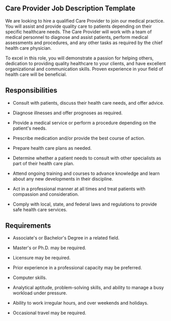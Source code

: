 ## Care Provider Job Description Template

We are looking to hire a qualified Care Provider to join our medical practice. You will assist and provide quality care to patients depending on their specific healthcare needs. The Care Provider will work with a team of medical personnel to diagnose and assist patients, perform medical assessments and procedures, and any other tasks as required by the chief health care physician.

To excel in this role, you will demonstrate a passion for helping others, dedication to providing quality healthcare to your clients, and have excellent organizational and communication skills. Proven experience in your field of health care will be beneficial.

## Responsibilities

* Consult with patients, discuss their health care needs, and offer advice.

* Diagnose illnesses and offer prognoses as required.

* Provide a medical service or perform a procedure depending on the patient's needs.

* Prescribe medication and/or provide the best course of action.

* Prepare health care plans as needed.

* Determine whether a patient needs to consult with other specialists as part of their health care plan.

* Attend ongoing training and courses to advance knowledge and learn about any new developments in their discipline.

* Act in a professional manner at all times and treat patients with compassion and consideration.

* Comply with local, state, and federal laws and regulations to provide safe health care services.

## Requirements

* Associate's or Bachelor's Degree in a related field.

* Master's or Ph.D. may be required.

* Licensure may be required.

* Prior experience in a professional capacity may be preferred.

* Computer skills.

* Analytical aptitude, problem-solving skills, and ability to manage a busy workload under pressure.

* Ability to work irregular hours, and over weekends and holidays.

* Occasional travel may be required.

